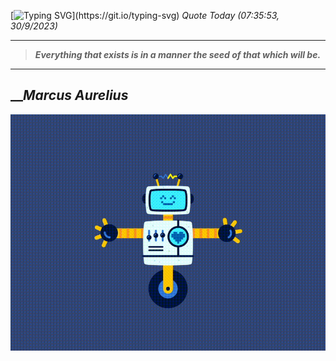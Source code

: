 [![Typing SVG](https://readme-typing-svg.herokuapp.com?font=Press+Start+2P&color=C2F784&size=35&width=900&height=100&lines=Hello+World%2C+I'm+Hung+!)](https://git.io/typing-svg) 
_Quote Today (07:35:53, 30/9/2023)_
___
>**_Everything that exists is in a manner the seed of that which will be._**
___

## __**_Marcus Aurelius_**

![RobotDance](src/assets/images/robot-dancing-dribble.gif?style=center)
